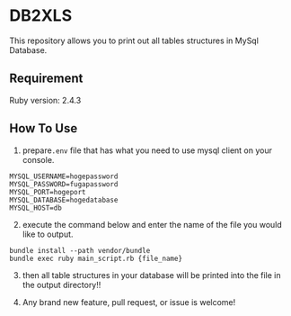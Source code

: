 # DB2XLS

This repository allows you to print out all tables structures in MySql Database.

## Requirement

Ruby version: 2.4.3

## How To Use
1. prepare`.env` file that has what you need to use mysql client on your console.

```.env
MYSQL_USERNAME=hogepassword
MYSQL_PASSWORD=fugapassword
MYSQL_PORT=hogeport
MYSQL_DATABASE=hogedatabase
MYSQL_HOST=db
```

2. execute the command below and enter the name of the file you would like to output.
```
bundle install --path vendor/bundle
bundle exec ruby main_script.rb {file_name}
```

3. then all table structures in your database will be printed into the file in the output directory!!

4. Any brand new feature, pull request, or issue is welcome!
